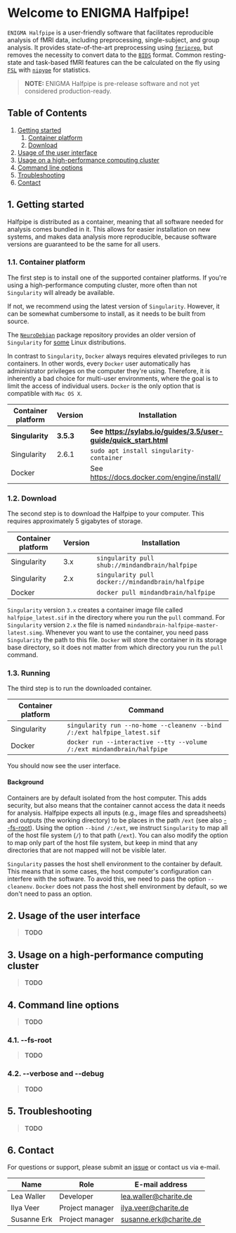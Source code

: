 # Welcome to ENIGMA Halfpipe!

`ENIGMA Halfpipe` is a user-friendly software that facilitates reproducible
analysis of fMRI data, including preprocessing, single-subject, and
group analysis. 
It provides state-of-the-art preprocessing using
[`fmriprep`](https://fmriprep.readthedocs.io/), but removes the necessity to
convert data to the
[`BIDS`](https://bids-specification.readthedocs.io/en/stable/) format. 
Common resting-state and task-based fMRI features can the be calculated
on the fly using [`FSL`](http://fsl.fmrib.ox.ac.uk/) with
[`nipype`](https://nipype.readthedocs.io/) for statistics.

> **NOTE:** ENIGMA Halfpipe is pre-release software and not yet
> considered production-ready.

<div class="table-of-contents-pre-header"></div>

## Table of Contents

<ol>
  <li>
    <a href="#getting-started">Getting started</a>
    <ol>
      <li><a href="#container-platform">Container platform</a></li>
      <li><a href="#download">Download</a></li>
    </ol>
  </li>
  <li><a href="#usage-of-the-user-interface">Usage of the user interface</a></li>
  <li><a href="#usage-on-a-high-performance-computing-cluster">Usage on a high-performance computing cluster</a></li>
  <li><a href="#command-line-options">Command line options</a></li>
  <li><a href="#troubleshooting">Troubleshooting</a></li>
  <li><a href="#contact">Contact</a></li>
</ol>

## 1. Getting started

Halfpipe is distributed as a container, meaning that all software needed for
analysis comes bundled in it. This allows for easier installation on new
systems, and makes data analysis more reproducible, because software versions
are guaranteed to be the same for all users. 

### 1.1. Container platform

The first step is to install one of the supported container platforms. 
If you're using a high-performance computing cluster, more often than not
`Singularity` will already be available. 

If not, we recommend using the latest version of `Singularity`. However, it can
be somewhat cumbersome to install, as it needs to be built from source. 

The [`NeuroDebian`](https://neuro.debian.net/) package
repository provides an older version of `Singularity` for
[some](https://neuro.debian.net/pkgs/singularity-container.html) Linux
distributions.

In contrast to `Singularity`, `Docker` always requires elevated privileges to
run containers. In other words, every `Docker` user automatically has
administrator privileges on the computer they're using. Therefore, it is
inherently a bad choice for multi-user environments, where the goal is to limit
the access of individual users. `Docker` is the only option that is compatible
with `Mac OS X`. 

Container platform  | Version   | Installation
--------------------|-----------|--------------------------------------------------------------------
**Singularity**     | **3.5.3** | **See <https://sylabs.io/guides/3.5/user-guide/quick_start.html>**
Singularity         | 2.6.1     | `sudo apt install singularity-container`
Docker              |           | See <https://docs.docker.com/engine/install/>

### 1.2. Download

The second step is to download the Halfpipe to your computer. 
This requires approximately 5 gigabytes of storage.

Container platform  | Version   | Installation
--------------------|-----------|--------------------------------------------------------------------
Singularity         | 3.x       | `singularity pull shub://mindandbrain/halfpipe`
Singularity         | 2.x       | `singularity pull docker://mindandbrain/halfpipe`
Docker              |           | `docker pull mindandbrain/halfpipe`

`Singularity` version `3.x` creates a container image file called 
`halfpipe_latest.sif` in the directory where you run the `pull` command.
For `Singularity` version `2.x` the file is named 
`mindandbrain-halfpipe-master-latest.simg`.
Whenever you want to use the container, you need pass `Singularity` the path to
this file.
`Docker` will store the container in its storage base directory, so  it does
not matter from which directory you run the `pull` command.

### 1.3. Running

The third step is to run the downloaded container. 

Container platform  | Command
--------------------|--------------------------------------------------------------------------
Singularity         | `singularity run --no-home --cleanenv --bind /:/ext halfpipe_latest.sif`
Docker              | `docker run --interactive --tty --volume /:/ext mindandbrain/halfpipe`

You should now see the user interface.

<!-- ![User interface screenshot](./pipeline/data/img0.svg) -->

#### Background

Containers are by default isolated from the host computer. This adds security,
but also means that the container cannot access the data it needs for analysis.
Halfpipe expects all inputs (e.g., image files and
spreadsheets) and outputs (the working directory) to be places in the path 
`/ext` (see also [--fs-root](#--fs-root)). Using the option `--bind /:/ext`, we
instruct `Singularity` to map all of the host file system (`/`) to that path
(`/ext`). 
You can also modify the option to map only part of the host file system, but
keep in mind that any directories that are not mapped will not be visible later.

`Singularity` passes the host shell environment to the container by default.
This means that in some cases, the host computer's configuration can interfere
with the software. To avoid this, we need to pass the option `--cleanenv`.
`Docker` does not pass the host shell environment by default, so we don't need
to pass an option.

## 2. Usage of the user interface

> **TODO**

## 3. Usage on a high-performance computing cluster

> **TODO**

## 4. Command line options

> **TODO**

### 4.1. --fs-root

> **TODO**

### 4.2. --verbose and --debug

> **TODO**

## 5. Troubleshooting

> **TODO**

## 6. Contact

For questions or support, please submit an
[issue](https://github.com/mindandbrain/halfpipe/issues/new/choose) or contact
us via e-mail.

 Name        | Role            | E-mail address
-------------|-----------------|------------------------
 Lea Waller  | Developer       | lea.waller@charite.de
 Ilya Veer   | Project manager | ilya.veer@charite.de
 Susanne Erk | Project manager | susanne.erk@charite.de
